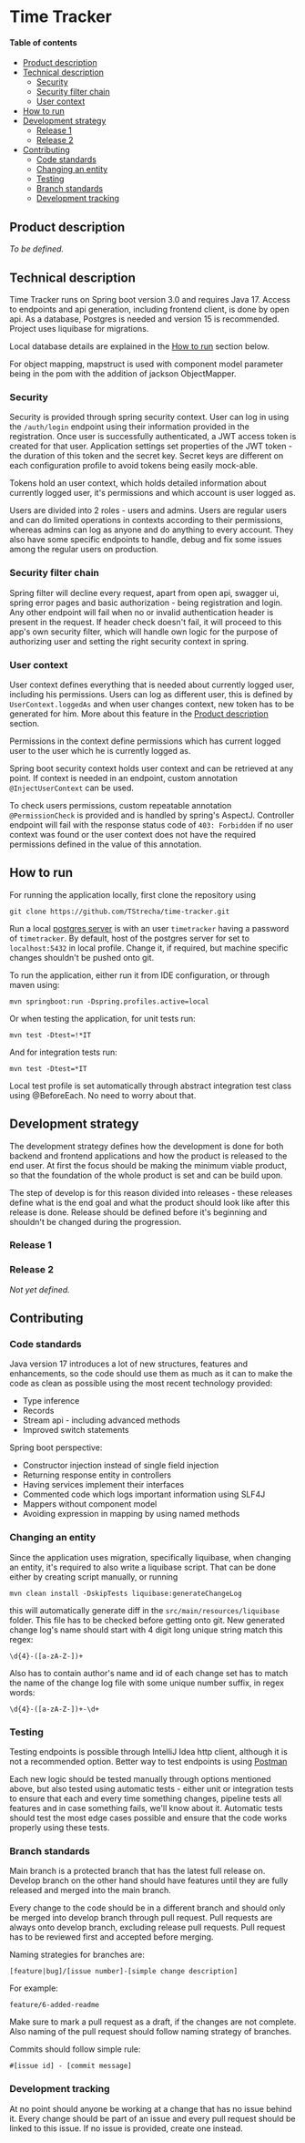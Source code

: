 # Time Tracker
#### Table of contents
- [Product description](#product-description)
- [Technical description](#technical-description)
  - [Security](#security)
  - [Security filter chain](#security-filter-chain)
  - [User context](#user-context)
- [How to run](#how-to-run)
- [Development strategy](#development-strategy)
  - [Release 1](#release-1)
  - [Release 2](#release-2)
- [Contributing](#contributing)
  - [Code standards](#code-standards)
  - [Changing an entity](#changing-an-entity)
  - [Testing](#testing)
  - [Branch standards](#branch-standards)
  - [Development tracking](#development-tracking)

<a name="product-description"></a> 
## Product description
_To be defined._ 

<a name="technical-description"></a>
## Technical description
Time Tracker runs on Spring boot version 3.0 and requires Java 17. 
Access to endpoints and api generation, including frontend client, is done by open api.
As a database, Postgres is needed and version 15 is recommended. Project uses liquibase for migrations.

Local database details are explained in the [How to run](#how-to-run) section below.

For object mapping, mapstruct is used with component model parameter being in the pom with the addition of jackson ObjectMapper.

<a name="security"></a>
### Security
Security is provided through spring security context. User can log in using the
`/auth/login` endpoint using their information provided in the registration.
Once user is successfully authenticated, a JWT access token is created for that user. Application settings set properties of the JWT token -
the duration of this token and the secret key. Secret keys are different on each configuration profile to avoid tokens being easily mock-able.

Tokens hold an user context, which holds detailed information about currently logged user, it's permissions and which account is user logged as.

Users are divided into 2 roles - users and admins. Users are regular users and can do limited operations in contexts according to their permissions, whereas admins can log as anyone and do anything to every account.
They also have some specific endpoints to handle, debug and fix some issues among the regular users on production.

<a name="security-filter-chain"></a>
### Security filter chain
Spring filter will decline every request, apart from open api, swagger ui, spring error pages and basic authorization - being registration and login.
Any other endpoint will fail when no or invalid authentication header is present in the request.
If header check doesn't fail, it will proceed to this app's own security filter, which will handle
own logic for the purpose of authorizing user and setting the right security context in spring.

<a name="user-context"></a>
### User context
User context defines everything that is needed about currently logged user, including his permissions. 
Users can log as different user, this is defined by `UserContext.loggedAs` and when user changes context, new token has to be generated for him.
More about this feature in the [Product description](#product-description) section.

Permissions in the context define permissions which has current logged user to the user which he is currently logged as.

Spring boot security context holds user context and can be retrieved at any point. If context is needed in an endpoint,
custom annotation `@InjectUserContext` can be used.

To check users permissions, custom repeatable annotation `@PermissionCheck` is provided and is handled by spring's AspectJ.
Controller endpoint will fail with the response status code of `403: Forbidden` if no user context was found or the user context does not have the
required permissions defined in the value of this annotation.

<a name="how-to-run"></a>
## How to run
For running the application locally, first clone the repository using
```shell
git clone https://github.com/TStrecha/time-tracker.git
```

Run a local [postgres server](https://www.postgresql.org/) is with an user `timetracker` having a password of `timetracker`. By default, host of the postgres server for set to `localhost:5432` in local profile. Change it, if required, but machine specific changes shouldn't be pushed onto git.

To run the application, either run it from IDE configuration, or through maven using:
```shell
mvn springboot:run -Dspring.profiles.active=local
```

Or when testing the application, for unit tests run:
```shell
mvn test -Dtest=!*IT
```
And for integration tests run:
```shell
mvn test -Dtest=*IT
```
Local test profile is set automatically through abstract integration test class using @BeforeEach. No need to worry about that.

<a name="development-strategy"></a>
## Development strategy
The development strategy defines how the development is done for both backend and frontend applications and how the product is released to the end user. At first the focus should be making the minimum viable product, so that the foundation of the whole product is set and can be build upon.

The step of develop is for this reason divided into releases - these releases define what is the end goal and what the product should look like after this release is done. Release should be defined before it's beginning and shouldn't be changed during the progression.

<a name="release-1"></a>
### Release 1

<a name="release-2"></a>
### Release 2
_Not yet defined._

<a name="contributing"></a>
## Contributing

<a name="code-standards"></a>
### Code standards
Java version 17 introduces a lot of new structures, features and enhancements, so the code should use them as much as it can to make the code as clean as possible using the most recent technology provided:
- Type inference
- Records
- Stream api - including advanced methods
- Improved switch statements

Spring boot perspective:
- Constructor injection instead of single field injection
- Returning response entity in controllers
- Having services implement their interfaces
- Commented code which logs important information using SLF4J
- Mappers without component model
- Avoiding expression in mapping by using named methods

<a name="changing-entity"></a>
### Changing an entity
Since the application uses migration, specifically liquibase, when changing an entity, it's required to also write a liquibase script. That can be done either by creating script manually, or running
```shell
mvn clean install -DskipTests liquibase:generateChangeLog
```

this will automatically generate diff in the `src/main/resources/liquibase` folder. This file has to be checked before getting onto git.
New generated change log's name should start with 4 digit long unique string match this regex:
```regexp
\d{4}-([a-zA-Z-])+
```
Also has to contain author's name and id of each change set has to match the name of the change log file with some unique number suffix, in regex words:
```regexp
\d{4}-([a-zA-Z-])+-\d+
```

<a name="testing"></a>
### Testing
Testing endpoints is possible through IntelliJ Idea http client, although it is not a recommended option. Better way to test endpoints is using [Postman](https://www.postman.com/)

Each new logic should be tested manually through options mentioned above, but also tested using automatic tests - either unit or integration tests to ensure that each and every time something changes, pipeline tests all features and in case something fails, we'll know about it. Automatic tests should test the most edge cases possible and ensure that the code works properly using these tests.

<a name="branch-standards"></a>
### Branch standards
Main branch is a protected branch that has the latest full release on. Develop branch on the other hand should have features until they are fully released and merged into the main branch.

Every change to the code should be in a different branch and should only be merged into develop branch through pull request. Pull requests are always onto develop branch, excluding release pull requests. Pull request has to be reviewed first and accepted before merging.

Naming strategies for branches are:
```text
[feature|bug]/[issue number]-[simple change description]
```

For example:
```text
feature/6-added-readme
```

Make sure to mark a pull request as a draft, if the changes are not complete. Also naming of the pull request should follow naming strategy of branches.

Commits should follow simple rule:
```text
#[issue id] - [commit message]
```

<a name="development-tracking"></a>
### Development tracking
At no point should anyone be working at a change that has no issue behind it. Every change should be part of an issue and every pull request should be linked to this issue. If no issue is provided, create one instead.